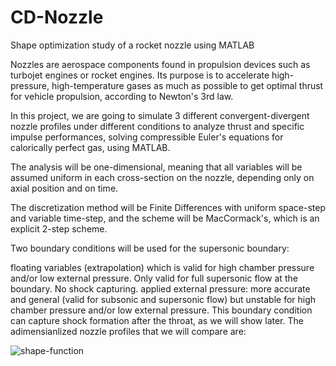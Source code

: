 # CD-Nozzle
Shape optimization study of a rocket nozzle using MATLAB


Nozzles are aerospace components found in propulsion devices such as turbojet engines or rocket engines. Its purpose is to accelerate high-pressure, high-temperature gases as much as possible to get optimal thrust for vehicle propulsion, according to Newton's 3rd law.

In this project, we are going to simulate 3 different convergent-divergent nozzle profiles under different conditions to analyze thrust and specific impulse performances, solving compressible Euler's equations for calorically perfect gas, using MATLAB.

The analysis will be one-dimensional, meaning that all variables will be assumed uniform in each cross-section on the nozzle, depending only on axial position and on time. 

The discretization method will be Finite Differences with uniform space-step and variable time-step, and the scheme will be MacCormack's, which is an explicit 2-step scheme.

Two boundary conditions will be used for the supersonic boundary:

floating variables (extrapolation) which is valid for high chamber pressure and/or low external pressure. Only valid for full supersonic flow at the boundary. No shock capturing.
applied external pressure: more accurate and general (valid for subsonic and supersonic flow) but unstable for high chamber pressure and/or low external pressure. This boundary condition can capture shock formation after the throat, as we will show later.
The adimensianlized nozzle profiles that we will compare are:



   ![shape-function](https://user-images.githubusercontent.com/79316741/185670660-4f5cfa6d-72b7-44cf-ac4f-07a98414e1c7.jpg)

